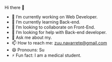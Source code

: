 Hi there 👋

- 🔭 I’m currently working on Web Developer.
- 🌱 I’m currently learning Back-end.
- 👯 I’m looking to collaborate on Front-End.
- 🤔 I’m looking for help with Back-end developer.
- 💬 Ask me about my.
- 📫 How to reach me: zuu.navarrete@gmail.com
- 😄 Pronouns: Su
- ⚡ Fun fact: I am a medical student.
